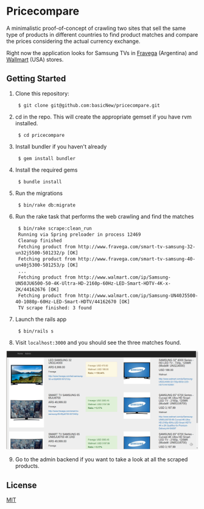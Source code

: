 # Pricecompare
A minimalistic proof-of-concept of crawling two sites that sell the same type of products in different countries to find product matches and compare the prices considering the actual currency exchange.

Right now the application looks for Samsung TVs in [Fravega](http://www.fravega.com) (Argentina) and [Wallmart](http://www.walmart.com) (USA) stores.

## Getting Started

1. Clone this repository:

        $ git clone git@github.com:basicNew/pricecompare.git

2. cd in the repo. This will create the appropriate gemset if you have rvm installed.

        $ cd pricecompare

3. Install bundler if you haven't already

        $ gem install bundler

4. Install the required gems

        $ bundle install

5. Run the migrations

        $ bin/rake db:migrate

6. Run the rake task that performs the web crawling and find the matches

        $ bin/rake scrape:clean_run
        Running via Spring preloader in process 12469
        Cleanup finished
        Fetching product from http://www.fravega.com/smart-tv-samsung-32-un32j5500-501232/p [OK]
        Fetching product from http://www.fravega.com/smart-tv-samsung-40-un40j5300-501253/p [OK]
        ...
        Fetching product from http://www.walmart.com/ip/Samsung-UN50JU6500-50-4K-Ultra-HD-2160p-60Hz-LED-Smart-HDTV-4K-x-2K/44162676 [OK]
        Fetching product from http://www.walmart.com/ip/Samsung-UN40J5500-40-1080p-60Hz-LED-Smart-HDTV/44162670 [OK]
        TV scrape finished: 3 found

7. Launch the rails app

        $ bin/rails s

8. Visit `localhost:3000` and you should see the three matches found.

![alt tag](https://raw.githubusercontent.com/basicNew/pricecompare/master/public/sample.png)

9. Go to the admin backend if you want to take a look at all the scraped products.

## License

[MIT](http://www.opensource.org/licenses/MIT)


